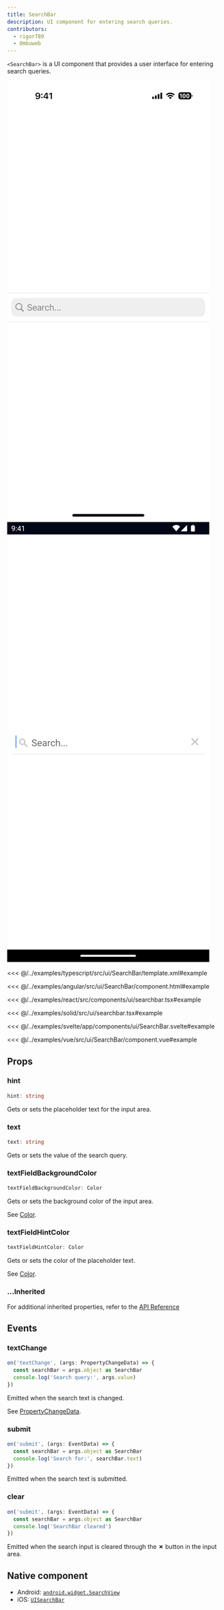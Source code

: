```yaml
---
title: SearchBar
description: UI component for entering search queries.
contributors:
  - rigor789
  - Ombuweb
---
```


`<SearchBar>` is a UI component that provides a user interface for entering search queries.

<DeviceFrame type="ios">
<img src="../assets/images/screenshots/ios/SearchBar.png"/>
</DeviceFrame>
<DeviceFrame type="android">
<img src="../assets/images/screenshots/android/SearchBar.png"/>
</DeviceFrame>

<Tabs>
<Tab flavor="typescript">

<<< @/../examples/typescript/src/ui/SearchBar/template.xml#example

</Tab>
<Tab flavor="angular">

<<< @/../examples/angular/src/ui/SearchBar/component.html#example

</Tab>
<Tab flavor="react">

<<< @/../examples/react/src/components/ui/searchbar.tsx#example

</Tab>
<Tab flavor="solid">

<<< @/../examples/solid/src/ui/searchbar.tsx#example

</Tab>
<Tab flavor="svelte">

<<< @/../examples/svelte/app/components/ui/SearchBar.svelte#example

</Tab>
<Tab flavor="vue">

<<< @/../examples/vue/src/ui/SearchBar/component.vue#example

</Tab>
</Tabs>

## Props

### hint

```ts
hint: string
```

<!-- textlint-disable terminology -->

Gets or sets the placeholder text for the input area.

<!-- textlint-enable -->

### text

```ts
text: string
```

Gets or sets the value of the search query.

### textFieldBackgroundColor

```ts
textFieldBackgroundColor: Color
```

Gets or sets the background color of the input area.

See [Color](/api/class/Color).

### textFieldHintColor

```ts
textFieldHintColor: Color
```

<!-- textlint-disable terminology -->

Gets or sets the color of the placeholder text.

<!-- textlint-enable -->

See [Color](/api/class/Color).

### ...Inherited

For additional inherited properties, refer to the [API Reference](/api/class/SearchBar)

## Events

### textChange

```ts
on('textChange', (args: PropertyChangeData) => {
  const searchBar = args.object as SearchBar
  console.log('Search query:', args.value)
})
```

Emitted when the search text is changed.

See [PropertyChangeData](/api/interface/PropertyChangeData).

### submit

```ts
on('submit', (args: EventData) => {
  const searchBar = args.object as SearchBar
  console.log('Search for:', searchBar.text)
})
```

Emitted when the search text is submitted.

### clear

```ts
on('submit', (args: EventData) => {
  const searchBar = args.object as SearchBar
  console.log('SearchBar cleared')
})
```

Emitted when the search input is cleared through the **&cross;** button in the input area.

## Native component

- Android: [`android.widget.SearchView`](https://developer.android.com/reference/android/widget/SearchView.html)
- iOS: [`UISearchBar`](https://developer.apple.com/documentation/uikit/uisearchbar)
